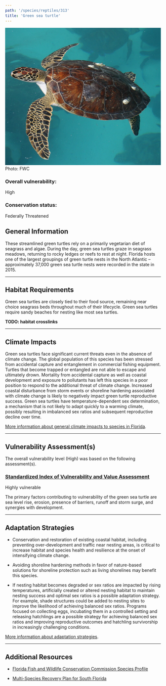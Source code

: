 ```yaml
---
path: '/species/reptiles/313'
title: 'Green sea turtle'
---
```


<content-header icon="turtles" title="Green sea turtle" subtitle="Chelonia mydas"></content-header>

<div id="TopSection">

<div class="header-photo"><img src="313.jpg" alt="Photo for 313"/>
<figcaption>Photo: FWC</figcaption></div>

<div>

### Overall vulnerability:

<div class="vulnerability vulnerability-high">High</div>



### Conservation status:

Federally Threatened

</div>
</div>

## General Information

These streamlined green turtles rely on a primarily vegetarian diet of seagrass and algae.  During the day, green sea turtles graze in seagrass meadows, returning to rocky ledges or reefs to rest at night.  Florida hosts one of the largest groupings of green turtle nests in the North Atlantic – approximately 37,000 green sea turtle nests were recorded in the state in 2015.

<hr />

## Habitat Requirements

Green sea turtles are closely tied to their food source, remaining near choice seagrass beds throughout much of their lifecycle.  Green sea turtles require sandy beaches for nesting like most sea turtles.

**TODO: habitat crosslinks**

<hr />

## Climate Impacts

Green sea turtles face significant current threats even in the absence of climate change.  The global population of this species has been stressed from accidental capture and entanglement in commercial fishing equipment.  Turtles that become trapped or entangled are not able to escape and ultimately drown.  Mortality from accidental capture as well as coastal development and exposure to pollutants has left this species in a poor position to respond to the additional threat of climate change.  Increased coastal disturbance from storm events or shoreline hardening associated with climate change is likely to negatively impact green turtle reproductive success.  Green sea turtles have temperature-dependent sex determination, a mechanism that is not likely to adapt quickly to a warming climate, possibly resulting in imbalanced sex ratios and subsequent reproductive decline over time.

[More information about general climate impacts to species in Florida](/impacts/species).



<hr />

## Vulnerability Assessment(s)

The overall vulnerability level (High) was based on the following assessment(s).
#### 
<div class="vulnerability-header">
<h3><a href="/impacts/vulnerability/sivva/species">Standardized Index of Vulnerability and Value Assessment</a></h3>
<div class="vulnerability vulnerability-high">Highly vulnerable</div>
</div> 

The primary factors contributing to vulnerability of the green sea turtle are sea level rise, erosion, presence of barriers, runoff and storm surge, and synergies with development.


<hr />

## Adaptation Strategies

- Conservation and restoration of existing coastal habitat, including preventing over-development and traffic near nesting areas, is critical to increase habitat and species health and resilience at the onset of intensifying climate change.

- Avoiding shoreline hardening methods in favor of nature-based solutions for shoreline protection such as living shorelines may benefit this species.

- If nesting habitat becomes degraded or sex ratios are impacted by rising temperatures, artificially created or altered nesting habitat to maintain nesting success and optimal sex ratios is a possible adaptation strategy.  For example, shade structures could be added to nesting sites to improve the likelihood of achieving balanced sex ratios.  Programs focused on collecting eggs, incubating them in a controlled setting and releasing hatchlings are a possible strategy for achieving balanced sex ratios and improving reproductive outcomes and hatchling survivorship in increasingly challenging conditions.

[More information about adaptation strategies](/strategies).

<hr />


## Additional Resources

- [Florida Fish and Wildlife Conservation Commission Species Profile](https://myfwc.com/wildlifehabitats/profiles/reptiles/sea-turtles/green-sea-turtle/)

- [Multi-Species Recovery Plan for South Florida](https://ecos.fws.gov/docs/recovery_plan/sfl_msrp/SFL_MSRP_Species.pdf)
